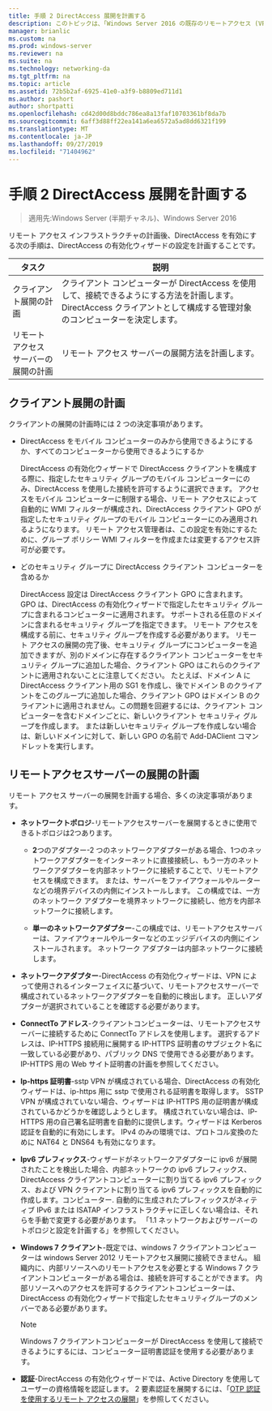 ```yaml
---
title: 手順 2 DirectAccess 展開を計画する
description: このトピックは、「Windows Server 2016 の既存のリモートアクセス (VPN) 展開に DirectAccess を追加する」の一部です。
manager: brianlic
ms.custom: na
ms.prod: windows-server
ms.reviewer: na
ms.suite: na
ms.technology: networking-da
ms.tgt_pltfrm: na
ms.topic: article
ms.assetid: 72b5b2af-6925-41e0-a3f9-b8809ed711d1
ms.author: pashort
author: shortpatti
ms.openlocfilehash: cd42d00d8bddc786ea8a13faf10703361bf8da7b
ms.sourcegitcommit: 6aff3d88ff22ea141a6ea6572a5ad8dd6321f199
ms.translationtype: MT
ms.contentlocale: ja-JP
ms.lasthandoff: 09/27/2019
ms.locfileid: "71404962"
---
```

# <a name="step-2-plan-the-directaccess-deployment"></a>手順 2 DirectAccess 展開を計画する

>適用先:Windows Server (半期チャネル)、Windows Server 2016

リモート アクセス インフラストラクチャの計画後、DirectAccess を有効にする次の手順は、DirectAccess の有効化ウィザードの設定を計画することです。  
  
|タスク|説明|  
|----|--------|  
|クライアント展開の計画|クライアント コンピューターが DirectAccess を使用して、接続できるようにする方法を計画します。 DirectAccess クライアントとして構成する管理対象のコンピューターを決定します。|  
|リモート アクセス サーバーの展開の計画|リモート アクセス サーバーの展開方法を計画します。|  
  
## <a name="bkmk_2_1_client"></a>クライアント展開の計画  
クライアントの展開の計画時には 2 つの決定事項があります。  
  
-   DirectAccess をモバイル コンピューターのみから使用できるようにするか、すべてのコンピューターから使用できるようにするか  
  
    DirectAccess の有効化ウィザードで DirectAccess クライアントを構成する際に、指定したセキュリティ グループのモバイル コンピューターにのみ、DirectAccess を使用した接続を許可するように選択できます。 アクセスをモバイル コンピューターに制限する場合、リモート アクセスによって自動的に WMI フィルターが構成され、DirectAccess クライアント GPO が指定したセキュリティ グループのモバイル コンピューターにのみ適用されるようになります。 リモート アクセス管理者は、この設定を有効にするために、グループ ポリシー WMI フィルターを作成または変更するアクセス許可が必要です。  
  
-   どのセキュリティ グループに DirectAccess クライアント コンピューターを含めるか  
  
    DirectAccess 設定は DirectAccess クライアント GPO に含まれます。 GPO は、DirectAccess の有効化ウィザードで指定したセキュリティ グループに含まれるコンピューターに適用されます。 サポートされる任意のドメインに含まれるセキュリティ グループを指定できます。 リモート アクセスを構成する前に、セキュリティ グループを作成する必要があります。 リモート アクセスの展開の完了後、セキュリティ グループにコンピューターを追加できますが、別のドメインに存在するクライアント コンピューターをセキュリティ グループに追加した場合、クライアント GPO はこれらのクライアントに適用されないことに注意してください。 たとえば、ドメイン A に DirectAccess クライアント用の SG1 を作成し、後でドメイン B のクライアントをこのグループに追加した場合、クライアント GPO はドメイン B のクライアントに適用されません。この問題を回避するには、クライアント コンピューターを含むドメインごとに、新しいクライアント セキュリティ グループを作成します。 または新しいセキュリティ グループを作成しない場合は、新しいドメインに対して、新しい GPO の名前で Add-DAClient コマンドレットを実行します。  
  
## <a name="bkmk_2_2_server"></a>リモートアクセスサーバーの展開の計画  
リモート アクセス サーバーの展開を計画する場合、多くの決定事項があります。  
  
-   **ネットワークトポロジ**-リモートアクセスサーバーを展開するときに使用できるトポロジは2つあります。  
  
    -   **2**つのアダプター-2 つのネットワークアダプターがある場合、1つのネットワークアダプターをインターネットに直接接続し、もう一方のネットワークアダプターを内部ネットワークに接続することで、リモートアクセスを構成できます。 または、サーバーをファイアウォールやルーターなどの境界デバイスの内側にインストールします。 この構成では、一方のネットワーク アダプターを境界ネットワークに接続し、他方を内部ネットワークに接続します。  
  
    -   **単一のネットワークアダプター**-この構成では、リモートアクセスサーバーは、ファイアウォールやルーターなどのエッジデバイスの内側にインストールされます。 ネットワーク アダプターは内部ネットワークに接続します。  
  
-   **ネットワークアダプター**-DirectAccess の有効化ウィザードは、VPN によって使用されるインターフェイスに基づいて、リモートアクセスサーバーで構成されているネットワークアダプターを自動的に検出します。 正しいアダプターが選択されていることを確認する必要があります。  
  
-   **ConnectTo アドレス**-クライアントコンピューターは、リモートアクセスサーバーに接続するために ConnectTo アドレスを使用します。 選択するアドレスは、IP-HTTPS 接続用に展開する IP-HTTPS 証明書のサブジェクト名に一致している必要があり、パブリック DNS で使用できる必要があります。 IP-HTTPS 用の Web サイト証明書の計画を参照してください。  
  
-   **Ip-https 証明書**-sstp VPN が構成されている場合、DirectAccess の有効化ウィザードは、ip-https 用に sstp で使用される証明書を取得します。 SSTP VPN が構成されていない場合、ウィザードは IP-HTTPS 用の証明書が構成されているかどうかを確認しようとします。 構成されていない場合は、IP-HTTPS 用の自己署名証明書を自動的に提供します。ウィザードは Kerberos 認証を自動的に有効にします。 IPv4 のみの環境では、プロトコル変換のために NAT64 と DNS64 も有効になります。  
  
-   **Ipv6 プレフィックス**-ウィザードがネットワークアダプターに ipv6 が展開されたことを検出した場合、内部ネットワークの ipv6 プレフィックス、DirectAccess クライアントコンピューターに割り当てる ipv6 プレフィックス、および VPN クライアントに割り当てる ipv6 プレフィックスを自動的に作成します。コンピューター. 自動的に生成されたプレフィックスがネィティブ IPv6 または ISATAP インフラストラクチャに正しくない場合は、それらを手動で変更する必要があります。 「1.1 ネットワークおよびサーバーのトポロジと設定を計画する」を参照してください。  
  
-   **Windows 7 クライアント**-既定では、windows 7 クライアントコンピューターは windows Server 2012 リモートアクセス展開に接続できません。 組織内に、内部リソースへのリモートアクセスを必要とする Windows 7 クライアントコンピューターがある場合は、接続を許可することができます。 内部リソースへのアクセスを許可するクライアントコンピューターは、DirectAccess の有効化ウィザードで指定したセキュリティグループのメンバーである必要があります。  
  
    > [!NOTE]
    > Windows 7 クライアントコンピューターが DirectAccess を使用して接続できるようにするには、コンピューター証明書認証を使用する必要があります。
  
-   **認証**-DirectAccess の有効化ウィザードでは、Active Directory を使用してユーザーの資格情報を認証します。 2 要素認証を展開するには、「[OTP 認証を使用するリモート アクセスの展開](../../ras/otp/Deploy-RA-OTP.md)」を参照してください。  
  

  


